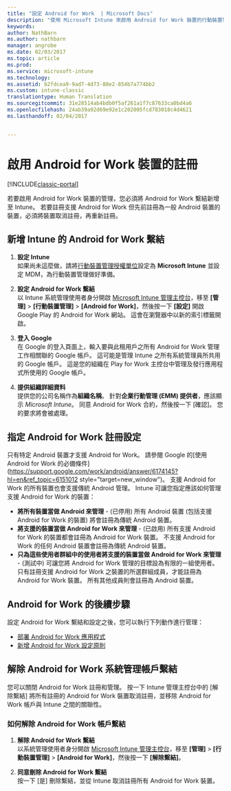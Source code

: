 ```yaml
---
title: "設定 Android for Work  | Microsoft Docs"
description: "使用 Microsoft Intune 來啟用 Android for Work 裝置的行動裝置管理 (MDM)。"
keywords: 
author: NathBarn
ms.author: nathbarn
manager: angrobe
ms.date: 02/03/2017
ms.topic: article
ms.prod: 
ms.service: microsoft-intune
ms.technology: 
ms.assetid: b2fdcea9-9ad7-4d73-88e2-854b7a774bb2
ms.custom: intune-classic
translationtype: Human Translation
ms.sourcegitcommit: 31e28514ab4bdb0f5af261a1f7c87633ca0bd4a6
ms.openlocfilehash: 24ab39a92d69e92e1c202005fcd783018c4d4621
ms.lasthandoff: 02/04/2017


---
```


# <a name="enable-enrollment-of-android-for-work-devices"></a>啟用 Android for Work 裝置的註冊

[!INCLUDE[classic-portal](../includes/classic-portal.md)]

若要啟用 Android for Work 裝置的管理，您必須將 Android for Work 繫結新增至 Intune。 若要註冊支援 Android for Work 但先前註冊為一般 Android 裝置的裝置，必須將裝置取消註冊，再重新註冊。

## <a name="add-android-for-work-binding-for-intune"></a>新增 Intune 的 Android for Work 繫結

1. **設定 Intune**<br>
如果尚未這麼做，請將[行動裝置管理授權單位](https://docs.microsoft.com/intune/get-started/start-with-a-paid-subscription-to-microsoft-intune-step-8#enable-device-enrollment)設定為 **Microsoft Intune** 並設定 MDM，為行動裝置管理做好準備。

2. **設定 Android for Work 繫結**<br>
    以 Intune 系統管理使用者身分開啟 [Microsoft Intune 管理主控台](http://manage.microsoft.com)，移至 **[管理]** &gt; **[行動裝置管理]** &gt; **[Android for Work]**，然後按一下 **[設定]** 開啟 Google Play 的 Android for Work 網站。 這會在瀏覽器中以新的索引標籤開啟。

3. **登入 Google**<br>
   在 Google 的登入頁面上，輸入要與此租用戶之所有 Android for Work 管理工作相關聯的 Google 帳戶。 這可能是管理 Intune 之所有系統管理員所共用的 Google 帳戶。 這是您的組織在 Play for Work 主控台中管理及發行應用程式所使用的 Google 帳戶。

4. **提供組織詳細資料**<br>
   提供您的公司名稱作為**組織名稱**。 針對**企業行動管理 (EMM) 提供者**，應該顯示 *Microsoft Intune*。 同意 Android for Work 合約，然後按一下 [確認]。 您的要求將會被處理。

## <a name="specify-android-for-work-enrollment-settings"></a>指定 Android for Work 註冊設定
   只有特定 Android 裝置才支援 Android for Work。 請參閱 Google 的[使用 Android for Work 的必備條件](https://support.google.com/work/android/answer/6174145?hl=en&ref_topic=6151012 style="target=new_window")。  支援 Android for Work 的所有裝置也會支援傳統 Android 管理。  Intune 可讓您指定應該如何管理支援 Android for Work 的裝置：

   - **將所有裝置當做 Android 來管理** - (已停用) 所有 Android 裝置 (包括支援 Android for Work 的裝置) 將會註冊為傳統 Android 裝置。
   - **將支援的裝置當做 Android for Work 來管理** - (已啟用) 所有支援 Android for Work 的裝置都會註冊為 Android for Work 裝置。 不支援 Android for Work 的任何 Android 裝置會註冊為傳統 Android 裝置。
   - **只為這些使用者群組中的使用者將支援的裝置當做 Android for Work 來管理** - (測試中) 可讓您將 Android for Work 管理的目標設為有限的一組使用者。 只有註冊支援 Android for Work 之裝置的所選群組成員，才能註冊為 Android for Work 裝置。 所有其他成員則會註冊為 Android 裝置。

## <a name="next-steps-for-android-for-work"></a>Android for Work 的後續步驟
設定 Android for Work 繫結和設定之後，您可以執行下列動作進行管理：
- [部署 Android for Work 應用程式](android-for-work-apps.md)
- [新增 Android for Work 設定原則](android-for-work-policy-settings-in-microsoft-intune.md)

## <a name="unbinding-your-android-for-work-administrative-account"></a>解除 Android for Work 系統管理帳戶繫結

您可以關閉 Android for Work 註冊和管理。 按一下 Intune 管理主控台中的 [解除繫結] 將所有註冊的 Android for Work 裝置取消註冊，並移除 Android for Work 帳戶與 Intune 之間的關聯性。

### <a name="how-to-unbind-an-android-for-work-account"></a>如何解除 Android for Work 帳戶繫結

1. **解除 Android for Work 繫結**<br>
    以系統管理使用者身分開啟 [Microsoft Intune 管理主控台](http://manage.microsoft.com)，移至 **[管理]** &gt; **[行動裝置管理]** &gt; **[Android for Work]**，然後按一下 **[解除繫結]**。

2. **同意刪除 Android for Work 繫結**<br>
  按一下 [是] 刪除繫結，並從 Intune 取消註冊所有 Android for Work 裝置。

